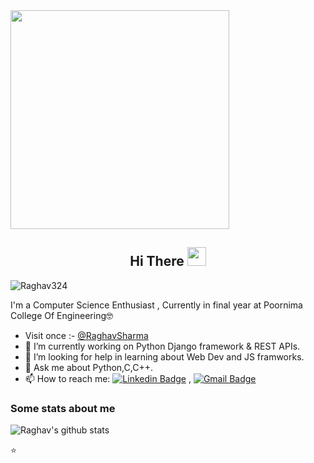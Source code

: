 <img src="https://camo.githubusercontent.com/3b7c592ede97b6138ffd4b1cc1541c2f3b11fd39/687474703a2f2f33312e6d656469612e74756d626c722e636f6d2f31376665613932306666333665663466356238373764353231366137616164392f74756d626c725f6d6f39786a65387a5a34317163626975666f315f313238302e676966" height="350px" width ="350px">


<h2 align="Center">  Hi There <img src="https://media.giphy.com/media/WUlplcMpOCEmTGBtBW/giphy.gif" width="30"> </h3>
<p align="left"> <img src="https://komarev.com/ghpvc/?username=Raghav324" alt="Raghav324" /> </p>


I'm a Computer Science Enthusiast , Currently in final year at Poornima College Of Engineering🤓
-  Visit once :-  [@RaghavSharma](https://raghav324.github.io/My_Portfolio/)
- 🔭 I’m currently working on Python Django framework & REST APIs.  
- 🤔 I’m looking for help in learning about Web Dev and JS framworks. 
- 💬 Ask me about Python,C,C++.
- 📫 How to reach me:
[![Linkedin Badge](https://img.shields.io/badge/-LinkedIn-blue?style=flat-square&logo=Linkedin&logoColor=white&link=https://https://www.linkedin.com/in/raghav-sharma-471336170/)](https://www.linkedin.com/in/raghav-sharma-471336170/) 
, [![Gmail Badge](https://img.shields.io/badge/-Gmail-c14438?style=flat-square&logo=Gmail&logoColor=white&link=mailto:sraghav352@gmail.com)](mailto:saraghav352@gmail.com) 

### Some stats about me
<img alt="Raghav's github stats" src="https://github-readme-stats.vercel.app/api?username=Raghav324&&show_icons=true&title_color=ffffff&icon_color=bb2acf&text_color=daf7dc&bg_color=151515" >


⭐️

